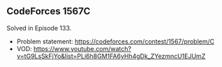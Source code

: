 ## CodeForces 1567C

Solved in Episode 133.

- Problem statement: https://codeforces.com/contest/1567/problem/C
- VOD: https://www.youtube.com/watch?v=tG9LsSkFjYo&list=PLi6h8GM1FA6yHh4gDk_ZYezmncU1EJUmZ
